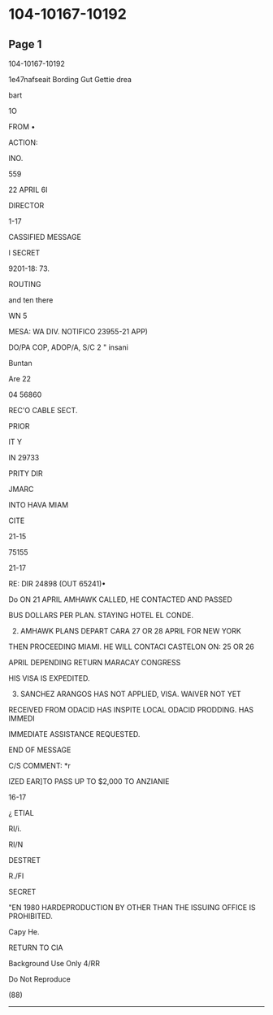 # 104-10167-10192

## Page 1

104-10167-10192

1e47nafseait Bording Gut Gettie drea

bart

1O

FROM •

ACTION:

INO.

559

22 APRIL 6I

DIRECTOR

1-17

CASSIFIED MESSAGE

I SECRET

9201-18: 73.

ROUTING

and ten there

WN 5

MESA: WA DIV. NOTIFICO 23955-21 APP)

DO/PA COP, ADOP/A, S/C 2 " insani

Buntan

Are 22

04 56860

REC'O CABLE SECT.

PRIOR

IT Y

IN 29733

PRITY DIR

JMARC

INTO HAVA MIAM

CITE

21-15

75155

21-17

RE: DIR 24898 (OUT 65241)•

Do ON 21 APRIL AMHAWK CALLED, HE CONTACTED AND PASSED

BUS DOLLARS PER PLAN. STAYING HOTEL EL CONDE.

2. AMHAWK PLANS DEPART CARA 27 OR 28 APRIL FOR NEW YORK

THEN PROCEEDING MIAMI. HE WILL CONTACI CASTELON ON: 25 OR 26

APRIL DEPENDING RETURN MARACAY CONGRESS

HIS VISA IS EXPEDITED.

3. SANCHEZ ARANGOS HAS NOT APPLIED, VISA. WAIVER NOT YET

RECEIVED FROM ODACID HAS INSPITE LOCAL ODACID PRODDING. HAS IMMEDI

IMMEDIATE ASSISTANCE REQUESTED.

END OF MESSAGE

C/S COMMENT: *r

IZED EAR]TO PASS UP TO $2,000 TO ANZIANIE

16-17

¿ ETIAL

RI/i.

RI/N

DESTRET

R./FI

SECRET

"EN 1980 HARDEPRODUCTION BY OTHER THAN THE ISSUING OFFICE IS PROHIBITED.

Capy He.

RETURN TO CIA

Background Use Only 4/RR

Do Not Reproduce

(88)

---

